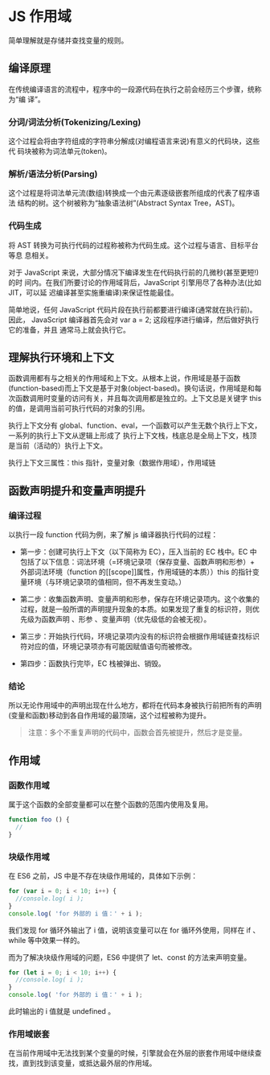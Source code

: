 # JS 作用域
简单理解就是存储并查找变量的规则。

## 编译原理
在传统编译语言的流程中，程序中的一段源代码在执行之前会经历三个步骤，统称为“编 译”。

### 分词/词法分析(Tokenizing/Lexing) 
这个过程会将由字符组成的字符串分解成(对编程语言来说)有意义的代码块，这些代 码块被称为词法单元(token)。

### 解析/语法分析(Parsing) 
这个过程是将词法单元流(数组)转换成一个由元素逐级嵌套所组成的代表了程序语法 结构的树。这个树被称为“抽象语法树”(Abstract Syntax Tree，AST)。

### 代码生成将 AST 转换为可执行代码的过程称被称为代码生成。这个过程与语言、目标平台等息 息相关。

对于 JavaScript 来说，大部分情况下编译发生在代码执行前的几微秒(甚至更短!)的时 间内。在我们所要讨论的作用域背后，JavaScript 引擎用尽了各种办法(比如 JIT，可以延 迟编译甚至实施重编译)来保证性能最佳。
简单地说，任何 JavaScript 代码片段在执行前都要进行编译(通常就在执行前)。因此， JavaScript 编译器首先会对 var a = 2; 这段程序进行编译，然后做好执行它的准备，并且 通常马上就会执行它。

## 理解执行环境和上下文
函数调用都有与之相关的作用域和上下文。从根本上说，作用域是基于函数(function-based)而上下文是基于对象(object-based)。换句话说，作用域是和每次函数调用时变量的访问有关，并且每次调用都是独立的。上下文总是关键字 this 的值，是调用当前可执行代码的对象的引用。

执行上下文分有 global、function、eval，一个函数可以产生无数个执行上下文，一系列的执行上下文从逻辑上形成了 执行上下文栈，栈底总是全局上下文，栈顶是当前（活动的）执行上下文。

执行上下文三属性：this 指针，变量对象（数据作用域），作用域链

## 函数声明提升和变量声明提升
### 编译过程
以执行一段 function 代码为例，来了解 js 编译器执行代码的过程：

* 第一步：创建可执行上下文（以下简称为 EC），压入当前的 EC 栈中。EC 中包括了以下信息：词法环境（=环境记录项（保存变量、函数声明和形参）+ 外部词法环境（function 的[[scope]]属性，作用域链的本质））this 的指针变量环境（与环境记录项的值相同，但不再发生变动。）

* 第二步：收集函数声明、变量声明和形参，保存在环境记录项内。这个收集的过程，就是一般所谓的声明提升现象的本质。如果发现了重复的标识符，则优先级为函数声明 、形参 、变量声明（优先级低的会被无视）。

* 第三步：开始执行代码，环境记录项内没有的标识符会根据作用域链查找标识符对应的值，环境记录项亦有可能因赋值语句而被修改。

* 第四步：函数执行完毕，EC 栈被弹出、销毁。

### 结论
所以无论作用域中的声明出现在什么地方，都将在代码本身被执行前把所有的声明(变量和函数)移动到各自作用域的最顶端，这个过程被称为提升。 

> 注意：多个不重复声明的代码中，函数会首先被提升，然后才是变量。

## 作用域
### 函数作用域
属于这个函数的全部变量都可以在整个函数的范围内使用及复用。

``` js
function foo () {
  //
}
```

### 块级作用域
在 ES6 之前，JS 中是不存在块级作用域的，具体如下示例：

``` js
for (var i = 0; i < 10; i++) {
  //console.log( i );
}
console.log( 'for 外部的 i 值：' + i );
```

我们发现 for 循环外输出了 i 值，说明该变量可以在 for 循环外使用，同样在 if 、while 等中效果一样的。

而为了解决块级作用域的问题，ES6 中提供了 let、const 的方法来声明变量。

``` js
for (let i = 0; i < 10; i++) {
  //console.log( i );
}
console.log( 'for 外部的 i 值：' + i );
```
此时输出的 i 值就是 undefined 。

### 作用域嵌套
在当前作用域中无法找到某个变量的时候，引擎就会在外层的嵌套作用域中继续查找，直到找到该变量，或抵达最外层的作用域。
